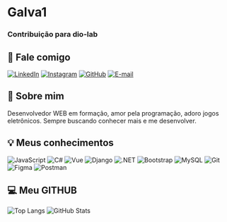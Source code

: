 # Galva1
### Contribuição para dio-lab
## 💬 Fale comigo
[![LinkedIn](https://img.shields.io/badge/LinkedIn-0077B5?style=for-the-badge&logo=linkedin&logoColor=white)](https://www.linkedin.com/in/gabriel-galvao-medeiros/)
[![Instagram](https://img.shields.io/badge/-Instagram-%23E4405F?style=for-the-badge&logo=instagram&logoColor=white)](https://www.instagram.com/ggalva1/)
[![GitHub](https://img.shields.io/badge/GitHub-100000?style=for-the-badge&logo=github&logoColor=white)](https://github.com/Galva1)
[![E-mail](https://img.shields.io/badge/-Email-000?style=for-the-badge&logo=microsoft-outlook&logoColor=007BFF)](mailto:gabrielgm07@hotmail.com)

## 🚀 Sobre mim
Desenvolvedor WEB em formação, amor pela programação, adoro jogos eletrônicos. Sempre buscando conhecer mais e me desenvolver.

## 💡 Meus conhecimentos
![JavaScript](https://img.shields.io/badge/JavaScript-F7DF1E?style=for-the-badge&logo=javascript&logoColor=black)
![C#](https://img.shields.io/badge/C%23-239120?style=for-the-badge&logo=c-sharp&logoColor=white)
![Vue](https://img.shields.io/badge/vuejs-%2335495e.svg?style=for-the-badge&logo=vuedotjs&logoColor=%234FC08D)
![Django](https://img.shields.io/badge/django-%23092E20.svg?style=for-the-badge&logo=django&logoColor=white)
![.NET](https://img.shields.io/badge/.NET-5C2D91?style=for-the-badge&logo=.net&logoColor=white)
	![Bootstrap](https://img.shields.io/badge/-boostrap-0D1117?style=for-the-badge&logo=bootstrap&labelColor=0D1117)
![MySQL](https://img.shields.io/badge/MySQL-00000F?style=for-the-badge&logo=mysql&logoColor=white)
![Git](https://img.shields.io/badge/GIT-E44C30?style=for-the-badge&logo=git&logoColor=white)\
![Figma](https://img.shields.io/badge/Figma-696969?style=for-the-badge&logo=figma&logoColor=figma)
![Postman](https://img.shields.io/badge/Postman-FF6C37.svg?style=for-the-badge&logo=Postman&logoColor=white)
 ## 💻 Meu GITHUB
![Top Langs](https://github-readme-stats-git-masterrstaa-rickstaa.vercel.app/api/top-langs/?username=Galva1&bg_color=000&border_color=30A3DC&title_color=E94D5F&text_color=FFF)
![GitHub Stats](https://github-readme-stats.vercel.app/api?username=Galva1&theme=transparent&bg_color=000&border_color=30A3DC&show_icons=true&icon_color=30A3DC&title_color=E94D5F&text_color=FFF)
